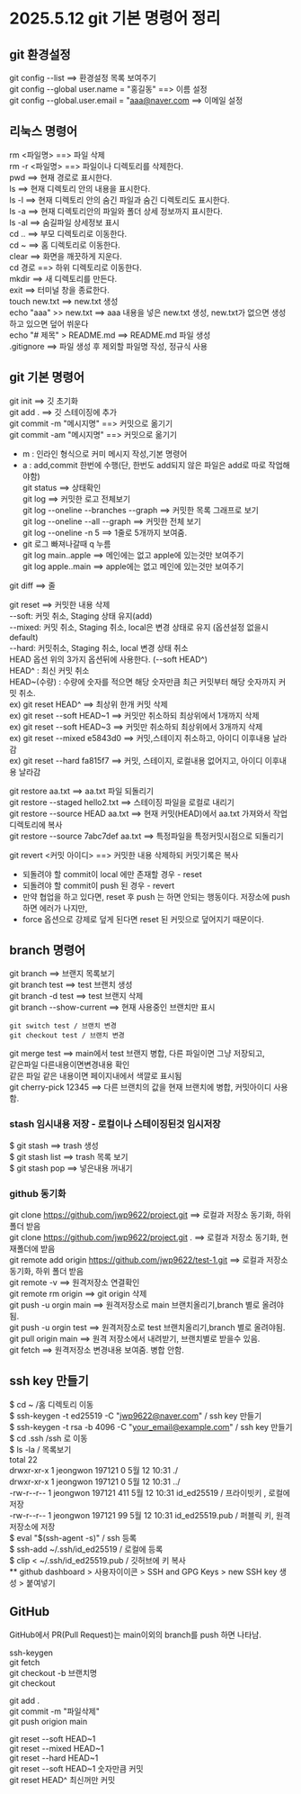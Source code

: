 # 2025.5.12 git 기본 명령어 정리

## git 환경설정
git config --list ==> 환경설정 목록 보여주기   
git config --global user.name = "홍길동" ==> 이름 설정   
git config --global.user.email = "aaa@naver.com ==> 이메일 설정   


## 리눅스 명령어
rm <파일명> ==> 파일 삭제   
rm -r <파일명> ==> 파일이나 디렉토리를 삭제한다.   
pwd ==> 현재 경로로 표시한다.   
ls ==> 현재 디렉토리 안의 내용을 표시한다.   
ls -l ==> 현재 디렉토리 안의 숨긴 파일과 숨긴 디렉토리도 표시한다.   
ls -a ==> 현재 디렉토리안의 파일와 폴더 상세 정보까지 표시한다.   
ls -al ==> 숨길파일 상세정보 표시   
cd .. ==> 부모 디렉토리로 이동한다.   
cd ~ ==> 홈 디렉토리로 이동한다.   
clear ==> 화면을 깨끗하게 지운다.   
cd 경로 ==> 하위 디렉토리로 이동한다.   
mkdir ==> 새 디렉토리를 만든다.   
exit ==> 터미널 창을 종료한다.   
touch new.txt ==> new.txt 생성   
echo "aaa" >> new.txt ==>  aaa 내용을 넣은 new.txt 생성, new.txt가 없으면 생성하고 있으면 덮어 쒸운다   
echo "# 제목" > README.md ==> README.md 파일 생성   
.gitignore ==> 파일 생성 후 제외할 파일명 작성, 정규식 사용   


## git 기본 명령어
git init ==> 깃 초기화   
git add . ==> 깃 스테이징에 추가   
git commit -m "메시지명" ==> 커밋으로 옮기기   
git commit -am "메시지명" ==> 커밋으로 옮기기   
  - m : 인라인 형식으로 커미 메시지 작성,기본 명령어   
  - a : add,commit 한번에 수행(단, 한번도 add되지 않은 파일은 add로 따로 작업해야함)   
git status ==> 상태확인   
git log ==> 커밋한 로고 전체보기   
git log --oneline --branches --graph ==> 커밋한 목록 그래프로 보기   
git log --oneline --all --graph ==> 커밋한 전체 보기   
git log --oneline -n 5 ==> 1줄로 5개까지 보여줌.   
  - git 로그 빠져나갈때 q 누름   
git log main..apple ==> 메인에는 없고 apple에 있는것만 보여주기   
git log apple..main ==>  apple에는 없고 메인에 있는것만 보여주기   
   
git diff ==> 줄   
   
git reset ==> 커밋한 내용 삭제   
--soft: 커밋 취소, Staging 상태 유지(add)   
--mixed: 커밋 취소, Staging 취소, local은 변경 상태로 유지 (옵션설정 없을시 default)   
--hard: 커밋취소, Staging 취소, local 변경 상태 취소   
HEAD 옵션 위의 3가지 옵션뒤에 사용한다. (--soft HEAD^)   
HEAD^ : 최신 커밋 취소   
HEAD~(수량) : 수량에 숫자를 적으면 해당 숫자만큼 최근 커밋부터 해당 숫자까지 커밋 취소.   
  ex) git reset HEAD^ ==> 최상위 한개 커밋 삭제   
  ex) git reset --soft HEAD~1 ==> 커밋만 취소하되 최상위에서 1개까지 삭제   
  ex) git reset --soft HEAD~3 ==> 커밋만 취소하되 최상위에서 3개까지 삭제   
  ex) git reset --mixed e5843d0 ==> 커밋,스테이지 취소하고, 아이디 이후내용 날라감   
  ex) git reset --hard fa815f7 ==> 커밋, 스테이지, 로컬내용 없어지고, 아이디 이후내용 날라감   

git restore aa.txt ==> aa.txt 파일 되돌리기   
git restore --staged hello2.txt  ==> 스테이징 파일을 로컬로 내리기   
git restore --source HEAD aa.txt ==> 현재 커밋(HEAD)에서  aa.txt 가져와서 작업 디렉토리에 복사   
git restore --source 7abc7def aa.txt  ==>  특정파일을 특정커밋시점으로 되돌리기   
   
git revert <커밋 아이디> ==> 커밋한 내용 삭제하되 커밋기록은 복사   
   
- 되돌려야 할 commit이 local 에만 존재할 경우 - reset   
- 되돌려야 할 commit이 push 된 경우 - revert   
- 만약 협업을 하고 있다면, reset 후 push 는 하면 안되는 행동이다. 저장소에 push 하면 에러가 나지만,    
- force 옵션으로 강제로 덮게 된다면 reset 된 커밋으로 덮어지기 때문이다.   





## branch 명령어
git branch ==> 브랜지 목록보기   
git branch test ==> test 브랜치 생성   
git branch  -d test ==> test 브랜지 삭제   
git branch --show-current ==> 현재 사용중인 브랜치만 표시   
   
	git switch test / 브랜치 변경      
	git checkout test / 브랜치 변경   
   
git merge test ==> main에서 test 브랜지 병합, 다른 파일이면 그냥 저장되고,    
                         같은파일 다른내용이면변경내용 확인    
                         같은 파일 같은 내용이면 페이지내에서 색깔로 표시됨   
git cherry-pick 12345 ==> 다른 브랜치의 값을 현재 브랜치에 병합, 커밋아이디 사용함.   
   
   
### stash 임시내용 저장 - 로컬이나 스테이징된것 임시저장   
$ git stash ==> trash 생성      
$ git stash list ==>  trash 목록 보기      
$ git stash pop ==>  넣은내용 꺼내기      
   
   
### github 동기화      
git clone https://github.com/jwp9622/project.git ==> 로컬과 저장소 동기화, 하위 폴더 받음   
git clone https://github.com/jwp9622/project.git . ==> 로컬과 저장소 동기화, 현재폴더에 받음   
git remote add origin https://github.com/jwp9622/test-1.git ==> 로컬과 저장소 동기화, 하위 폴더 받음   
git remote -v ==>  원격저장소 연결확인   
git remote rm origin ==> git origin 삭제   
git push -u orgin main ==> 원격저장소로 main 브랜치올리기,branch 별로 올려야됨.   
git push -u orgin test ==> 원격저장소로 test 브랜치올리기,branch 별로 올려야됨.   
git pull origin main ==> 원격 저장소에서 내려받기, 브랜치별로 받을수 있음.   
git fetch ==> 원격저장소 변경내용 보여줌. 병합 안함.   
   
   
## ssh key 만들기   
$ cd ~ /홈 디렉토리 이동   
$ ssh-keygen -t ed25519 -C "jwp9622@naver.com" / ssh key 만들기   
$ ssh-keygen -t rsa -b 4096 -C "your_email@example.com" / ssh key 만들기   
$ cd .ssh /ssh 로 이동   
$ ls -la / 목록보기   
total 22   
drwxr-xr-x 1 jeongwon 197121   0  5월 12 10:31 ./   
drwxr-xr-x 1 jeongwon 197121   0  5월 12 10:31 ../   
-rw-r--r-- 1 jeongwon 197121 411  5월 12 10:31 id_ed25519 / 프라이빗키 , 로컬에 저장   
-rw-r--r-- 1 jeongwon 197121  99  5월 12 10:31 id_ed25519.pub   / 퍼블릭 키, 원격저장소에 저장   
$ eval "$(ssh-agent -s)" / ssh 등록   
$ ssh-add ~/.ssh/id_ed25519 / 로컬에 등록   
$ clip < ~/.ssh/id_ed25519.pub / 깃허브에 키 복사   
** github dashboard > 사용자이이콘 > SSH and GPG Keys > new SSH key 생성 > 붙여넣기   


## GitHub
GitHub에서 PR(Pull Request)는 main이외의 branch를 push 하면 나타남.   
   
ssh-keygen   
git fetch   
git checkout -b 브랜치명   
git checkout    
   
   
git add .   
git commit -m "파일삭제"   
git push origion main   

git reset --soft HEAD~1   
git reset --mixed HEAD~1   
git reset --hard HEAD~1   
git reset --soft HEAD~1 숫자만큼 커밋   
git reset HEAD^ 최신꺼만  커밋   


